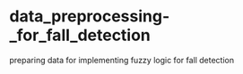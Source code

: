 # data_preprocessing-_for_fall_detection
preparing data for implementing fuzzy logic for fall detection
